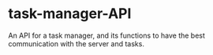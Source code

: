 # task-manager-API
An API for a task manager, and its functions to have the best communication with the server and tasks.
